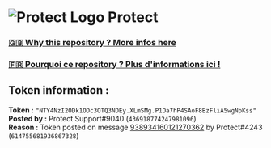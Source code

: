 # ![Protect Logo](https://i.imgur.com/5ovpCPg.png) Protect

### [🇬🇧 Why this repository ? More infos here](https://github.com/protect-github-bot/token-reset/blob/main/README.md)

### [🇫🇷 Pourquoi ce repository ? Plus d'informations ici !](https://github.com/protect-github-bot/token-reset/blob/main/FR_README.md)

## Token information :
**Token :** `"NTY4NzI2ODk1ODc3OTQ3NDEy.XLmSMg.P1Oa7hP4SAoF8BzFliA5wgNpKss"`\
**Posted by :** Protect Support#9040 (`436918774247981096`)\
**Reason :** Token posted on message [938934160121270362](https://discord.com/channels/835179952500113459/881108454226399292/938934160121270362) by Protect#4243 (`614755681936867328`)